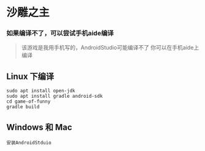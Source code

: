 # 沙雕之主

### 如果编译不了，可以尝试手机aide编译

>该游戏是我用手机写的，AndroidStudio可能编译不了
>你可以在手机aide上编译

## Linux 下编译  
```
sudo apt install open-jdk
sudo apt install gradle android-sdk
cd game-of-funny
gradle build
```
## Windows 和 Mac

```
安装AndroidStduio
```

